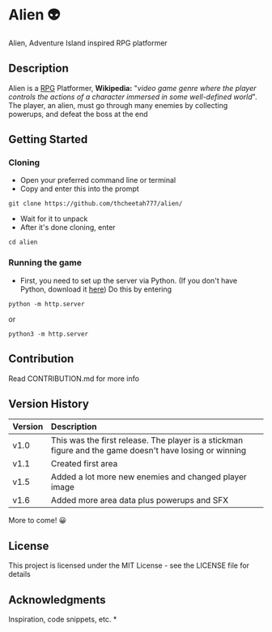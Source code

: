 # Alien :alien:

Alien, Adventure Island inspired RPG platformer

## Description

Alien is a [RPG](https://en.wikipedia.org/wiki/Role-playing_video_game) Platformer, **Wikipedia:** "*video game genre where the player controls the actions of a character immersed in some well-defined world*". The player, an alien, must go through many enemies by collecting powerups, and defeat the boss at the end

## Getting Started

### Cloning

* Open your preferred command line or terminal
* Copy and enter this into the prompt

```
git clone https://github.com/thcheetah777/alien/
```

* Wait for it to unpack
* After it's done cloning, enter

```
cd alien
```

### Running the game

* First, you need to set up the server via Python. (If you don't have Python, download it [here](https://www.python.org/)) Do this by entering
```
python -m http.server
```
or
```
python3 -m http.server
```

## Contribution

Read CONTRIBUTION.md for more info

## Version History

| Version | Description |
| :------------- | :------------- |
| v1.0 | This was the first release. The player is a stickman figure and the game doesn't have losing or winning |
| v1.1 | Created first area |
| v1.5 | Added a lot more new enemies and changed player image |
| v1.6 | Added more area data plus powerups and SFX |

More to come! :grinning:

## License

This project is licensed under the MIT License - see the LICENSE file for details

## Acknowledgments

Inspiration, code snippets, etc.
*
